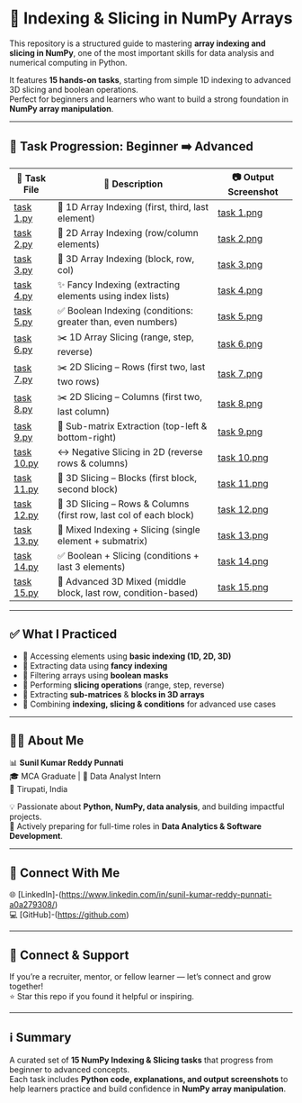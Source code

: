 # 🔢 Indexing & Slicing in NumPy Arrays

This repository is a structured guide to mastering **array indexing and slicing in NumPy**, one of the most important skills for data analysis and numerical computing in Python.  

It features **15 hands-on tasks**, starting from simple 1D indexing to advanced 3D slicing and boolean operations.  
Perfect for beginners and learners who want to build a strong foundation in **NumPy array manipulation**.

---

## 📂 Task Progression: Beginner ➡️ Advanced

| 🧪 Task File | 📄 Description | 📷 Output Screenshot |
|-------------|----------------|----------------------|
| [task 1.py](indexing%20and%20slicing%20of%20numpy%20arrays/task%201.py) | 🎯 1D Array Indexing (first, third, last element) | [task 1.png](task%201.png) |
| [task 2.py](indexing%20and%20slicing%20of%20numpy%20arrays/task%202.py) | 🎯 2D Array Indexing (row/column elements) | [task 2.png](task%202.png) |
| [task 3.py](indexing%20and%20slicing%20of%20numpy%20arrays/task%203.py) | 🎯 3D Array Indexing (block, row, col) | [task 3.png](task%203.png) |
| [task 4.py](indexing%20and%20slicing%20of%20numpy%20arrays/task%204.py) | ✨ Fancy Indexing (extracting elements using index lists) | [task 4.png](task%204.png) |
| [task 5.py](indexing%20and%20slicing%20of%20numpy%20arrays/task%205.py) | ✅ Boolean Indexing (conditions: greater than, even numbers) | [task 5.png](task%205.png) |
| [task 6.py](indexing%20and%20slicing%20of%20numpy%20arrays/task%206.py) | ✂️ 1D Array Slicing (range, step, reverse) | [task 6.png](task%206.png) |
| [task 7.py](indexing%20and%20slicing%20of%20numpy%20arrays/task%207.py) | ✂️ 2D Slicing – Rows (first two, last two rows) | [task 7.png](task%207.png) |
| [task 8.py](indexing%20and%20slicing%20of%20numpy%20arrays/task%208.py) | ✂️ 2D Slicing – Columns (first two, last column) | [task 8.png](task%208.png) |
| [task 9.py](indexing%20and%20slicing%20of%20numpy%20arrays/task%209.py) | 🔲 Sub-matrix Extraction (top-left & bottom-right) | [task 9.png](task%209.png) |
| [task 10.py](indexing%20and%20slicing%20of%20numpy%20arrays/task%2010.py) | ↔️ Negative Slicing in 2D (reverse rows & columns) | [task 10.png](task%2010.png) |
| [task 11.py](indexing%20and%20slicing%20of%20numpy%20arrays/task%2011.py) | 🧊 3D Slicing – Blocks (first block, second block) | [task 11.png](task%2011.png) |
| [task 12.py](indexing%20and%20slicing%20of%20numpy%20arrays/task%2012.py) | 🧊 3D Slicing – Rows & Columns (first row, last col of each block) | [task 12.png](task%2012.png) |
| [task 13.py](indexing%20and%20slicing%20of%20numpy%20arrays/task%2013.py) | 🎯 Mixed Indexing + Slicing (single element + submatrix) | [task 13.png](task%2013.png) |
| [task 14.py](indexing%20and%20slicing%20of%20numpy%20arrays/task%2014.py) | ✅ Boolean + Slicing (conditions + last 3 elements) | [task 14.png](task%2014.png) |
| [task 15.py](indexing%20and%20slicing%20of%20numpy%20arrays/task%2015.py) | 🚀 Advanced 3D Mixed (middle block, last row, condition-based) | [task 15.png](task%2015.png) |

---

## ✅ What I Practiced
- 🔹 Accessing elements using **basic indexing (1D, 2D, 3D)**
- 🔹 Extracting data using **fancy indexing**  
- 🔹 Filtering arrays using **boolean masks**  
- 🔹 Performing **slicing operations** (range, step, reverse)  
- 🔹 Extracting **sub-matrices** & **blocks in 3D arrays**  
- 🔹 Combining **indexing, slicing & conditions** for advanced use cases  

---

## 👨‍💻 About Me
📊 **Sunil Kumar Reddy Punnati**  
🎓 MCA Graduate | 💼 Data Analyst Intern  
📍 Tirupati, India  

💡 Passionate about **Python, NumPy, data analysis**, and building impactful projects.  
🚀 Actively preparing for full-time roles in **Data Analytics & Software Development**.

---

## 🔗 Connect With Me
🌐 [LinkedIn]-(https://www.linkedin.com/in/sunil-kumar-reddy-punnati-a0a279308/)  
💻 [GitHub]-(https://github.com)  

---

## 🙌 Connect & Support
If you’re a recruiter, mentor, or fellow learner — let’s connect and grow together!  
⭐ Star this repo if you found it helpful or inspiring.

---

## ℹ️ Summary
A curated set of **15 NumPy Indexing & Slicing tasks** that progress from beginner to advanced concepts.  
Each task includes **Python code, explanations, and output screenshots** to help learners practice and build confidence in **NumPy array manipulation**.
